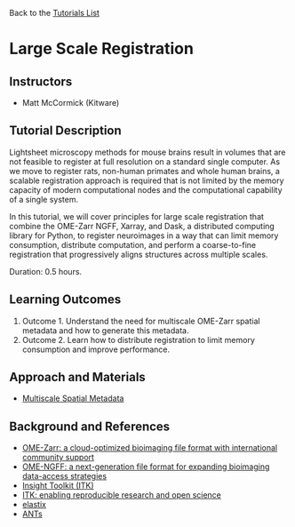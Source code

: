 Back to the [Tutorials List](../../README.md#tutorials-list)

# Large Scale Registration

## Instructors

- Matt McCormick (Kitware)

## Tutorial Description

Lightsheet microscopy methods for mouse brains result in volumes that are not
feasible to register at full resolution on a standard single computer. As we
move to register rats, non-human primates and whole human brains, a scalable
registration approach is required that is not limited by the memory capacity
of modern computational nodes and the computational capability of a single
system.

In this tutorial, we will cover principles for large scale
registration that combine the OME-Zarr NGFF, Xarray, and Dask, a
distributed computing library for Python, to register neuroimages in a way
that can limit memory consumption, distribute computation, and perform a
coarse-to-fine registration that progressively aligns structures across multiple
scales.

Duration: 0.5 hours.

## Learning Outcomes

<!-- Describe here what you would like participants to learn by the end of the tutorial. -->

1. Outcome 1. Understand the need for multiscale OME-Zarr spatial metadata and how to generate this metadata.
3. Outcome 2. Learn how to distribute registration to limit memory consumption and improve performance.

## Approach and Materials

- [Multiscale Spatial Metadata](https://github.com/InsightSoftwareConsortium/GetYourBrainTogether/blob/main/HCK02_2023_Allen_Institute_Hybrid/Tutorials/LargeScaleRegistration/Multiscale_Spatial_Metadata_and_Distributed_Processing.ipynb)

## Background and References

- [OME-Zarr: a cloud-optimized bioimaging file format with international community support](https://doi.org/10.1101/2023.02.17.528834)
- [OME-NGFF: a next-generation file format for expanding bioimaging data-access strategies](https://doi.org/10.1038/s41592-021-01326-w)
- [Insight Toolkit (ITK)](https://itk.org/)
- [ITK: enabling reproducible research and open science](https://doi.org/10.3389/fninf.2014.00013)
- [elastix](https://elastix.lumc.nl/)
- [ANTs](https://github.com/ANTsX/ANTs)
